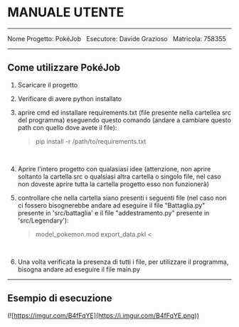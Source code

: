 # MANUALE UTENTE
---------
Nome Progetto: PokéJob
$~$
Esecutore: Davide Grazioso 
$~$
Matricola: 758355

---------
## Come utilizzare PokéJob

1) Scaricare il progetto
$~$

2) Verificare di avere python installato 
$~$

3) aprire cmd ed installare requirements.txt (file presente nella cartellea src del programma) eseguendo questo comando (andare a cambiare questo path con quello dove avete il file): 
$~$   
    > pip install -r /path/to/requirements.txt

$~$

4) Aprire l'intero progetto con qualasiasi idee (attenzione, non aprire soltanto la cartella src o qualsiasi altra cartella o singolo file, nel caso non doveste aprire tutta la cartella progetto esso non funzionerà)
$~$

5) controllare che nella cartella siano presenti i seguenti file (nel caso non ci fossero bisognerebbe andare ad eseguire il file "Battaglia.py" presente in 'src/battaglia' e il file "addestramento.py" presente in 'src/Legendary'):
$~$
    >  model_pokemon.mod
    >  export_data.pkl <

$~$

6) Una volta verificata la presenza di tutti i file, per utilizzare il programma, bisogna andare ad eseguire il file main.py

-------------

## Esempio di esecuzione
(![https://imgur.com/B4fFqYE](https://i.imgur.com/B4fFqYE.png))

